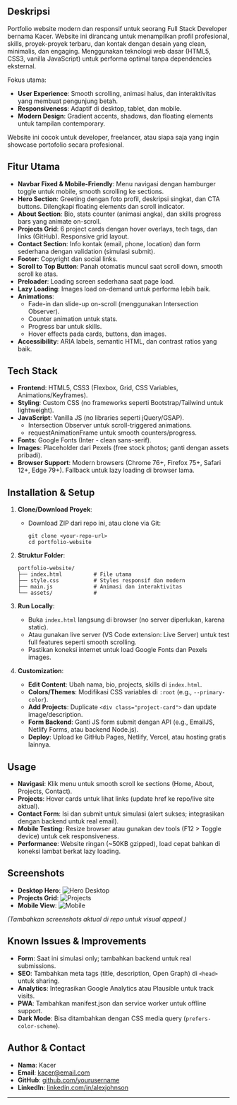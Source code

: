 
## Deskripsi
Portfolio website modern dan responsif untuk seorang Full Stack Developer bernama Kacer. Website ini dirancang untuk menampilkan profil profesional, skills, proyek-proyek terbaru, dan kontak dengan desain yang clean, minimalis, dan engaging. Menggunakan teknologi web dasar (HTML5, CSS3, vanilla JavaScript) untuk performa optimal tanpa dependencies eksternal.

Fokus utama:
- **User  Experience**: Smooth scrolling, animasi halus, dan interaktivitas yang membuat pengunjung betah.
- **Responsiveness**: Adaptif di desktop, tablet, dan mobile.
- **Modern Design**: Gradient accents, shadows, dan floating elements untuk tampilan contemporary.

Website ini cocok untuk developer, freelancer, atau siapa saja yang ingin showcase portofolio secara profesional.

## Fitur Utama
- **Navbar Fixed & Mobile-Friendly**: Menu navigasi dengan hamburger toggle untuk mobile, smooth scrolling ke sections.
- **Hero Section**: Greeting dengan foto profil, deskripsi singkat, dan CTA buttons. Dilengkapi floating elements dan scroll indicator.
- **About Section**: Bio, stats counter (animasi angka), dan skills progress bars yang animate on-scroll.
- **Projects Grid**: 6 project cards dengan hover overlays, tech tags, dan links (GitHub). Responsive grid layout.
- **Contact Section**: Info kontak (email, phone, location) dan form sederhana dengan validation (simulasi submit).
- **Footer**: Copyright dan social links.
- **Scroll to Top Button**: Panah otomatis muncul saat scroll down, smooth scroll ke atas.
- **Preloader**: Loading screen sederhana saat page load.
- **Lazy Loading**: Images load on-demand untuk performa lebih baik.
- **Animations**: 
  - Fade-in dan slide-up on-scroll (menggunakan Intersection Observer).
  - Counter animation untuk stats.
  - Progress bar untuk skills.
  - Hover effects pada cards, buttons, dan images.
- **Accessibility**: ARIA labels, semantic HTML, dan contrast ratios yang baik.

## Tech Stack
- **Frontend**: HTML5, CSS3 (Flexbox, Grid, CSS Variables, Animations/Keyframes).
- **Styling**: Custom CSS (no frameworks seperti Bootstrap/Tailwind untuk lightweight).
- **JavaScript**: Vanilla JS (no libraries seperti jQuery/GSAP).
  - Intersection Observer untuk scroll-triggered animations.
  - requestAnimationFrame untuk smooth counters/progress.
- **Fonts**: Google Fonts (Inter - clean sans-serif).
- **Images**: Placeholder dari Pexels (free stock photos; ganti dengan assets pribadi).
- **Browser Support**: Modern browsers (Chrome 76+, Firefox 75+, Safari 12+, Edge 79+). Fallback untuk lazy loading di browser lama.

## Installation & Setup
1. **Clone/Download Proyek**:
   - Download ZIP dari repo ini, atau clone via Git:
     ```
     git clone <your-repo-url>
     cd portfolio-website
     ```

2. **Struktur Folder**:
   ```
   portfolio-website/
   ├── index.html          # File utama
   ├── style.css           # Styles responsif dan modern
   ├── main.js             # Animasi dan interaktivitas
   └── assets/             # 
   ```

3. **Run Locally**:
   - Buka `index.html` langsung di browser (no server diperlukan, karena static).
   - Atau gunakan live server (VS Code extension: Live Server) untuk test full features seperti smooth scrolling.
   - Pastikan koneksi internet untuk load Google Fonts dan Pexels images.

4. **Customization**:
   - **Edit Content**: Ubah nama, bio, projects, skills di `index.html`.
   - **Colors/Themes**: Modifikasi CSS variables di `:root` (e.g., `--primary-color`).
   - **Add Projects**: Duplicate `<div class="project-card">` dan update image/description.
   - **Form Backend**: Ganti JS form submit dengan API (e.g., EmailJS, Netlify Forms, atau backend Node.js).
   - **Deploy**: Upload ke GitHub Pages, Netlify, Vercel, atau hosting gratis lainnya.

## Usage
- **Navigasi**: Klik menu untuk smooth scroll ke sections (Home, About, Projects, Contact).
- **Projects**: Hover cards untuk lihat links (update href ke repo/live site aktual).
- **Contact Form**: Isi dan submit untuk simulasi (alert sukses; integrasikan dengan backend untuk real email).
- **Mobile Testing**: Resize browser atau gunakan dev tools (F12 > Toggle device) untuk cek responsiveness.
- **Performance**: Website ringan (~50KB gzipped), load cepat bahkan di koneksi lambat berkat lazy loading.

## Screenshots
- **Desktop Hero**:
  ![Hero Desktop](https://via.placeholder.com/800x400/6366f1/ffffff?text=Hero+Section+Desktop)
- **Projects Grid**:
  ![Projects](https://via.placeholder.com/800x400/e2e8f0/1e293b?text=Projects+Grid)
- **Mobile View**:
  ![Mobile](https://via.placeholder.com/400x800/f8fafc/1e293b?text=Mobile+View)

*(Tambahkan screenshots aktual di repo untuk visual appeal.)*

## Known Issues & Improvements
- **Form**: Saat ini simulasi only; tambahkan backend untuk real submissions.
- **SEO**: Tambahkan meta tags (title, description, Open Graph) di `<head>` untuk sharing.
- **Analytics**: Integrasikan Google Analytics atau Plausible untuk track visits.
- **PWA**: Tambahkan manifest.json dan service worker untuk offline support.
- **Dark Mode**: Bisa ditambahkan dengan CSS media query (`prefers-color-scheme`).

## Author & Contact
- **Nama**: Kacer
- **Email**: kacer@email.com
- **GitHub**: [github.com/yourusername](https://github.com/yourusername)
- **LinkedIn**: [linkedin.com/in/alexjohnson](https://linkedin.com/in/alexjohnson)



---
